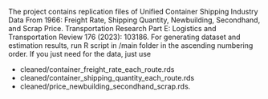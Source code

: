 The project contains replication files of Unified Container Shipping Industry Data From 1966: Freight Rate, Shipping Quantity, Newbuilding, Secondhand, and Scrap Price. Transportation Research Part E: Logistics and Transportation Review 176 (2023): 103186.
For generating dataset and estimation results, run R script in /main folder in the ascending numbering order.
If you just need for the data, just use 
- cleaned/container_freight_rate_each_route.rds
- cleaned/container_shipping_quantity_each_route.rds
- cleaned/price_newbuilding_secondhand_scrap.rds.

